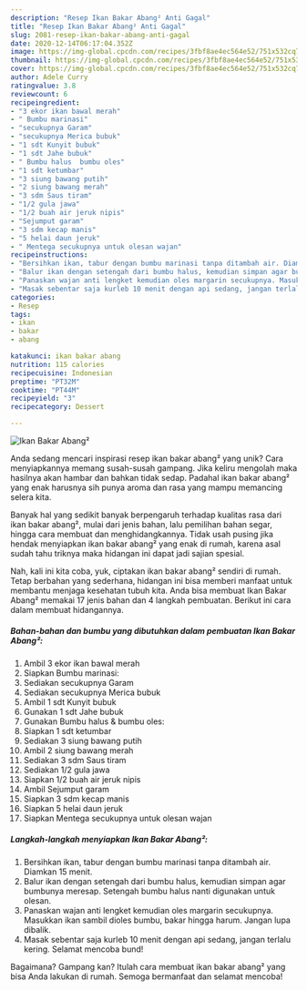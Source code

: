 ```yaml
---
description: "Resep Ikan Bakar Abang² Anti Gagal"
title: "Resep Ikan Bakar Abang² Anti Gagal"
slug: 2081-resep-ikan-bakar-abang-anti-gagal
date: 2020-12-14T06:17:04.352Z
image: https://img-global.cpcdn.com/recipes/3fbf8ae4ec564e52/751x532cq70/ikan-bakar-abang-foto-resep-utama.jpg
thumbnail: https://img-global.cpcdn.com/recipes/3fbf8ae4ec564e52/751x532cq70/ikan-bakar-abang-foto-resep-utama.jpg
cover: https://img-global.cpcdn.com/recipes/3fbf8ae4ec564e52/751x532cq70/ikan-bakar-abang-foto-resep-utama.jpg
author: Adele Curry
ratingvalue: 3.8
reviewcount: 6
recipeingredient:
- "3 ekor ikan bawal merah"
- " Bumbu marinasi"
- "secukupnya Garam"
- "secukupnya Merica bubuk"
- "1 sdt Kunyit bubuk"
- "1 sdt Jahe bubuk"
- " Bumbu halus  bumbu oles"
- "1 sdt ketumbar"
- "3 siung bawang putih"
- "2 siung bawang merah"
- "3 sdm Saus tiram"
- "1/2 gula jawa"
- "1/2 buah air jeruk nipis"
- "Sejumput garam"
- "3 sdm kecap manis"
- "5 helai daun jeruk"
- " Mentega secukupnya untuk olesan wajan"
recipeinstructions:
- "Bersihkan ikan, tabur dengan bumbu marinasi tanpa ditambah air. Diamkan 15 menit."
- "Balur ikan dengan setengah dari bumbu halus, kemudian simpan agar bumbunya meresap. Setengah bumbu halus nanti digunakan untuk olesan."
- "Panaskan wajan anti lengket kemudian oles margarin secukupnya. Masukkan ikan sambil dioles bumbu, bakar hingga harum. Jangan lupa dibalik."
- "Masak sebentar saja kurleb 10 menit dengan api sedang, jangan terlalu kering. Selamat mencoba bund!"
categories:
- Resep
tags:
- ikan
- bakar
- abang

katakunci: ikan bakar abang 
nutrition: 115 calories
recipecuisine: Indonesian
preptime: "PT32M"
cooktime: "PT44M"
recipeyield: "3"
recipecategory: Dessert

---
```



![Ikan Bakar Abang²](https://img-global.cpcdn.com/recipes/3fbf8ae4ec564e52/751x532cq70/ikan-bakar-abang-foto-resep-utama.jpg)

Anda sedang mencari inspirasi resep ikan bakar abang² yang unik? Cara menyiapkannya memang susah-susah gampang. Jika keliru mengolah maka hasilnya akan hambar dan bahkan tidak sedap. Padahal ikan bakar abang² yang enak harusnya sih punya aroma dan rasa yang mampu memancing selera kita.

Banyak hal yang sedikit banyak berpengaruh terhadap kualitas rasa dari ikan bakar abang², mulai dari jenis bahan, lalu pemilihan bahan segar, hingga cara membuat dan menghidangkannya. Tidak usah pusing jika hendak menyiapkan ikan bakar abang² yang enak di rumah, karena asal sudah tahu triknya maka hidangan ini dapat jadi sajian spesial.




Nah, kali ini kita coba, yuk, ciptakan ikan bakar abang² sendiri di rumah. Tetap berbahan yang sederhana, hidangan ini bisa memberi manfaat untuk membantu menjaga kesehatan tubuh kita. Anda bisa membuat Ikan Bakar Abang² memakai 17 jenis bahan dan 4 langkah pembuatan. Berikut ini cara dalam membuat hidangannya.

<!--inarticleads1-->

##### Bahan-bahan dan bumbu yang dibutuhkan dalam pembuatan Ikan Bakar Abang²:

1. Ambil 3 ekor ikan bawal merah
1. Siapkan  Bumbu marinasi:
1. Sediakan secukupnya Garam
1. Sediakan secukupnya Merica bubuk
1. Ambil 1 sdt Kunyit bubuk
1. Gunakan 1 sdt Jahe bubuk
1. Gunakan  Bumbu halus &amp; bumbu oles:
1. Siapkan 1 sdt ketumbar
1. Sediakan 3 siung bawang putih
1. Ambil 2 siung bawang merah
1. Sediakan 3 sdm Saus tiram
1. Sediakan 1/2 gula jawa
1. Siapkan 1/2 buah air jeruk nipis
1. Ambil Sejumput garam
1. Siapkan 3 sdm kecap manis
1. Siapkan 5 helai daun jeruk
1. Siapkan  Mentega secukupnya untuk olesan wajan




<!--inarticleads2-->

##### Langkah-langkah menyiapkan Ikan Bakar Abang²:

1. Bersihkan ikan, tabur dengan bumbu marinasi tanpa ditambah air. Diamkan 15 menit.
1. Balur ikan dengan setengah dari bumbu halus, kemudian simpan agar bumbunya meresap. Setengah bumbu halus nanti digunakan untuk olesan.
1. Panaskan wajan anti lengket kemudian oles margarin secukupnya. Masukkan ikan sambil dioles bumbu, bakar hingga harum. Jangan lupa dibalik.
1. Masak sebentar saja kurleb 10 menit dengan api sedang, jangan terlalu kering. Selamat mencoba bund!




Bagaimana? Gampang kan? Itulah cara membuat ikan bakar abang² yang bisa Anda lakukan di rumah. Semoga bermanfaat dan selamat mencoba!
